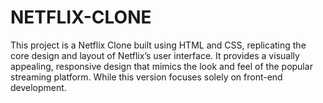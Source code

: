 # NETFLIX-CLONE
This project is a Netflix Clone built using HTML and CSS, replicating the core design and layout of Netflix’s user interface. It provides a visually appealing, responsive design that mimics the look and feel of the popular streaming platform. While this version focuses solely on front-end development.

